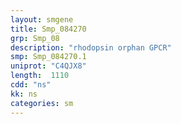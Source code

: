 ```yaml
---
layout: smgene
title: Smp_084270
grp: Smp_08
description: "rhodopsin orphan GPCR"
smp: Smp_084270.1
uniprot: "C4QJX8"
length:  1110
cdd: "ns"
kk: ns
categories: sm
---
```


